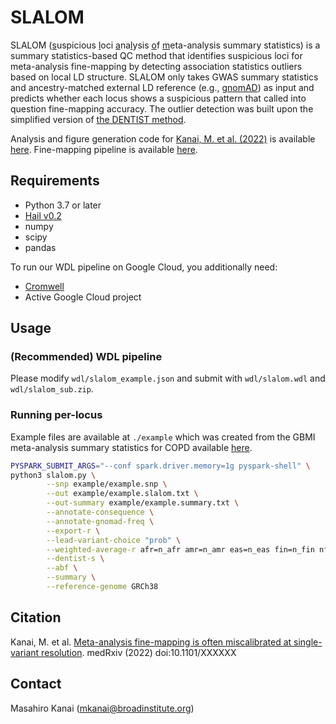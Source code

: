 # SLALOM

SLALOM (<ins>s</ins>uspicious <ins>l</ins>oci <ins>a</ins>na<ins>l</ins>ysis <ins>o</ins>f <ins>m</ins>eta-analysis summary statistics) is a summary statistics-based QC method that identifies suspicious loci for meta-analysis fine-mapping by detecting association statistics outliers based on local LD structure. SLALOM only takes GWAS summary statistics and ancestry-matched external LD reference (e.g., [gnomAD](https://gnomad.broadinstitute.org/downloads#v2-linkage-disequilibrium)) as input and predicts whether each locus shows a suspicious pattern that called into question fine-mapping accuracy. The outlier detection was built upon the simplified version of [the DENTIST method](https://doi.org/10.1038/s41467-021-27438-7).

Analysis and figure generation code for [Kanai, M. et al. (2022)](http://dx.doi.org/10.1101/XXXXXX) is available [here](https://github.com/mkanai/slalom-paper). Fine-mapping pipeline is available [here](https://github.com/mkanai/finemapping-pipeline).

## Requirements

- Python 3.7 or later
- [Hail v0.2](https://hail.is/)
- numpy
- scipy
- pandas

To run our WDL pipeline on Google Cloud, you additionally need:

- [Cromwell](https://cromwell.readthedocs.io/en/stable/)
- Active Google Cloud project

## Usage

### (Recommended) WDL pipeline

Please modify `wdl/slalom_example.json` and submit with `wdl/slalom.wdl` and `wdl/slalom_sub.zip`.

### Running per-locus

Example files are available at `./example` which was created from the GBMI meta-analysis summary statistics for COPD available [here](https://www.globalbiobankmeta.org/resources).

```bash
PYSPARK_SUBMIT_ARGS="--conf spark.driver.memory=1g pyspark-shell" \
python3 slalom.py \
        --snp example/example.snp \
        --out example/example.slalom.txt \
        --out-summary example/example.summary.txt \
        --annotate-consequence \
        --annotate-gnomad-freq \
        --export-r \
        --lead-variant-choice "prob" \
        --weighted-average-r afr=n_afr amr=n_amr eas=n_eas fin=n_fin nfe=n_nfe \
        --dentist-s \
        --abf \
        --summary \
        --reference-genome GRCh38
```

## Citation

Kanai, M. et al. [Meta-analysis fine-mapping is often miscalibrated at single-variant resolution](http://dx.doi.org/10.1101/XX). medRxiv (2022) doi:10.1101/XXXXXX

## Contact

Masahiro Kanai (mkanai@broadinstitute.org)
